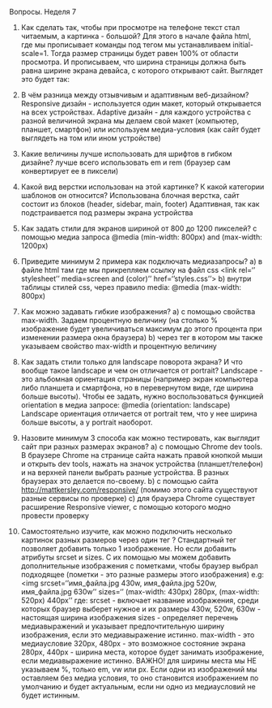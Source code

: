 Вопросы. Неделя 7
1. Как сделать так, чтобы при просмотре на телефоне текст стал читаемым, а картинка - большой? 
Для этого в начале файла html, где мы прописывает команды под тегом <meta> мы устанавливаем initial-scale=1. Тогда размер страницы будет равен 100% от области просмотра. И прописываем, что ширина страницы должна быть равна ширине экрана девайса, с которого открывают сайт. 
Выглядет это будет так:

2. В чём разница между отзывчивым и адаптивным веб-дизайном?Responsive дизайн - используется один макет, который открывается на всех устройствах.  Adaptive дизайн - для каждого устройства с разной величиной экрана мы делаем свой макет (компьютер, планшет, смартфон) или используем медиа-условия (как сайт будет выглядеть на том или ином устройстве)

3. Какие величины лучше использовать для шрифтов в гибком дизайне? 
лучше всего использовать em и rem (браузер сам конвертирует ее в пиксели)

4. Какой вид верстки использован на этой картинке? К какой категории шаблонов он относится? 
Использована блочная верстка, сайт состоит из блоков (header, sidebar, main, footer)
Адаптивная, так как подстраивается под размеры экрана устройства

5. Как задать стили для экранов шириной от 800 до 1200 пикселей? 
с помощью медиа запроса @media (min-width: 800px) and (max-width: 1200px)

6. Приведите минимум 2 примера как подключать медиазапросы?
a) в файле html там где мы прикрепляем ссылку на файл css <link rel=‘’ stylesheet’’ media=screen and (color)’’ href=‘’styles.css’’>
b) внутри таблицы стилей css, через правило media: @media (max-width: 800px)

7. Как можно задавать гибкие изображения?
a) c помощью свойства max-width. Задаем процентную величину (на столько % изображение будет увеличиваться максимум до этого процента при изменении размера окна браузера)
b) через тег <picture> в котором мы также указываем свойство max-width и процентную величину

8. Как задать стили только для landscape поворота экрана? И что вообще такое landscape и чем он отличается от portrait?
Landscape - это альбомная ориентация страницы (например экран компьютера либо планшета и смартфона, но в перевернутом виде, где ширина больше высоты). Чтобы ее задать, нужно воспользоваться функцией orientation в медиа запросе: @media (orientation: landscape)
Landscape ориентация отличается от portrait тем, что у нее ширина больше высоты, а у portrait наоборот.

9. Назовите минимум 3 способа как можно тестировать, как выглядит сайт при разных размерах экранов?
а) c помощью Chrome dev tools. В браузере Chrome на странице сайта нажать правой кнопкой мыши и открыть dev tools, нажать на значок устройства (планшет/телефон) и на верхней панели выбрать разные устройства. В разных браузерах это делается по-своему.
b) с помощью сайта http://mattkersley.com/responsive/ (помимо этого сайта существуют разные сервисы по проверке)
c) для браузера Chrome существует расширение Responsive viewer, с помощью которого модно провести проверку

10. Самостоятельно изучите, как можно подключить несколько картинок разных размеров через один тег <img>?
Стандартный тег <img> позволяет добавить только 1 изображение. Но если добавить атрибуты srcset и sizes. С их помощью мы можем добавить 
дополнительные изображения с пометками, чтобы браузер выбрал подходящее (пометки - это разные размеры этого изображения)
e.g: <img srcset=‘’имя_файла.jpg 430w, имя_файла.jpg 520w, имя_файла.jpg 630w’’ sizes=‘’ (max-width: 430px) 280px, (max-width: 520px) 440px’’
где:
srcset - включает название изображения, среди которых браузер выберет нужное и их размеры
430w, 520w, 630w - настоящая ширина изображения
sizes - определяет перечень медиавыражений и указывает предпочтительную ширину изображения, если это медиавыражение истинно.
max-width - это медиаусловие
320px, 480px - это возможное состояние экрана
280px, 440px - ширина места, которое будет занимать изображение, если медиавыражение истинно.
ВАЖНО! для ширины места мы НЕ указываем %, только em, vw или px.
Если одни из изображений мы оставляем без медиа условия, то оно становится изображением по умолчанию и будет актуальным, если ни одно из медиаусловий не будет истинным.




